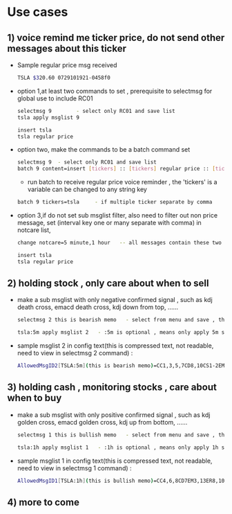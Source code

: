 
# Use cases
      
## 1) voice remind me ticker price, do not send other messages about this ticker
   - Sample regular price msg received
     ~~~bash
     TSLA $320.60 0729101921-0458f0
     ~~~
   * option 1,at least two commands to set , prerequisite to selectmsg for global use to include RC01
     ~~~bash
     selectmsg 9        - select only RC01 and save list
     tsla apply msglist 9
     ~~~ 
     ~~~bash
     insert tsla
     tsla regular price
     ~~~ 
   * option two, make the commands to be a batch command set
     ~~~bash
     selectmsg 9  - select only RC01 and save list
     batch 9 content=insert [tickers] :: [tickers] regular price :: [tickers] apply msglist 9  
     ~~~
     - run batch to receive regular price voice reminder , the 'tickers' is a variable can be changed to any string key
     ~~~bash
     batch 9 tickers=tsla     - if multiple ticker separate by comma  
     ~~~
   * option 3,if do not set sub msglist filter, also need to filter out non price message, set (interval key one or many separate with comma) in notcare list, 
     ~~~bash 
     change notcare=5 minute,1 hour   -- all messages contain these two string will not be sent to user  
     ~~~
     ~~~bash
     insert tsla
     tsla regular price
     ~~~     

## 2) holding stock , only care about when to sell 
   * make a sub msglist with only negative confirmed signal , such as kdj death cross, emacd death cross, kdj down from top, ......
     ~~~bash
     selectmsg 2 this is bearish memo   - select from menu and save , the content after index is memo
     ~~~
     ~~~bash
     tsla:5m apply msglist 2   - :5m is optional , means only apply 5m signal to tsla
     ~~~
   - sample msglist 2 in config text(this is compressed text, not readable, need to view in selectmsg 2 command) : 
     ~~~bash   
     AllowedMsgID2[TSLA:5m](this is bearish memo)=CC1,3,5,7CD8,10CS1-2EM4,14ER7,9KD4,7RC1RS7,9
     ~~~   

## 3) holding cash , monitoring stocks , care about when to buy
   * make a sub msglist with only positive confirmed signal , such as kdj golden cross, emacd golden cross, kdj up from bottom, ......
     ~~~bash
     selectmsg 1 this is bullish memo   - select from menu and save , the content after index is memo
     ~~~
     ~~~bash
     tsla:1h apply msglist 1   - :1h is optional , means only apply 1h signal to tsla
     ~~~
   - sample msglist 1 in config text(this is compressed text, not readable, need to view in selectmsg 1 command) : 
     ~~~bash   
     AllowedMsgID1[TSLA:1h](this is bullish memo)=CC4,6,8CD7EM3,13ER8,10KD3,9-10RC1
     ~~~   
    
## 4) more to come     
     
     
     